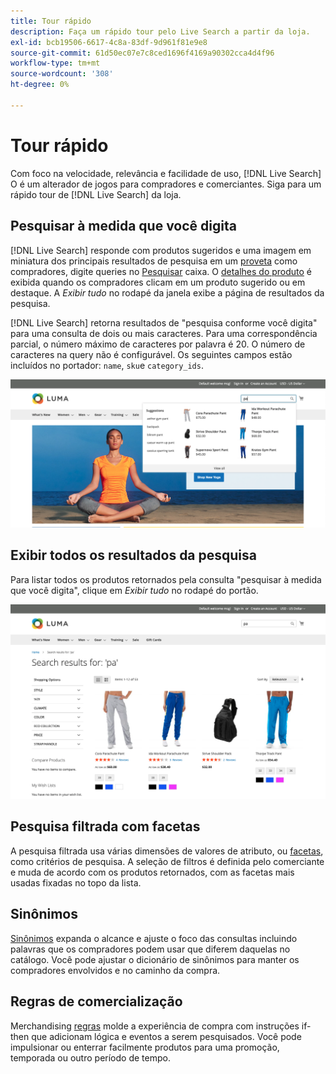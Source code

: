 ```yaml
---
title: Tour rápido
description: Faça um rápido tour pelo Live Search a partir da loja.
exl-id: bcb19506-6617-4c8a-83df-9d961f81e9e8
source-git-commit: 61d50ec07e7c8ced1696f4169a90302cca4d4f96
workflow-type: tm+mt
source-wordcount: '308'
ht-degree: 0%

---
```


# Tour rápido

Com foco na velocidade, relevância e facilidade de uso, [!DNL Live Search] O é um alterador de jogos para compradores e comerciantes. Siga para um rápido tour de [!DNL Live Search] da loja.

## Pesquisar à medida que você digita

[!DNL Live Search] responde com produtos sugeridos e uma imagem em miniatura dos principais resultados de pesquisa em um [proveta](storefront-popover.md) como compradores, digite queries no [Pesquisar](https://docs.magento.com/user-guide/catalog/search-quick.html) caixa. O [detalhes do produto](https://docs.magento.com/user-guide/quick-tour/product-page.html) é exibida quando os compradores clicam em um produto sugerido ou em destaque. A _Exibir tudo_ no rodapé da janela exibe a página de resultados da pesquisa.

[!DNL Live Search] retorna resultados de &quot;pesquisa conforme você digita&quot; para uma consulta de dois ou mais caracteres. Para uma correspondência parcial, o número máximo de caracteres por palavra é 20. O número de caracteres na query não é configurável. Os seguintes campos estão incluídos no portador: `name`, `sku`e `category_ids`.

![Exemplo de vitrine - pesquisar à medida que você digita](assets/storefront-search-as-you-type.png)

## Exibir todos os resultados da pesquisa

Para listar todos os produtos retornados pela consulta &quot;pesquisar à medida que você digita&quot;, clique em _Exibir tudo_ no rodapé do portão.

![Exemplo de vitrine - aspectos de preço](assets/storefront-view-all-search-results.png)

## Pesquisa filtrada com facetas

A pesquisa filtrada usa várias dimensões de valores de atributo, ou [facetas](facets.md), como critérios de pesquisa. A seleção de filtros é definida pelo comerciante e muda de acordo com os produtos retornados, com as facetas mais usadas fixadas no topo da lista.

## Sinônimos

[Sinônimos](synonyms.md) expanda o alcance e ajuste o foco das consultas incluindo palavras que os compradores podem usar que diferem daquelas no catálogo. Você pode ajustar o dicionário de sinônimos para manter os compradores envolvidos e no caminho da compra.

## Regras de comercialização

Merchandising [regras](rules.md) molde a experiência de compra com instruções if-then que adicionam lógica e eventos a serem pesquisados. Você pode impulsionar ou enterrar facilmente produtos para uma promoção, temporada ou outro período de tempo.
